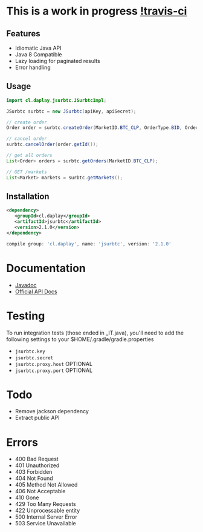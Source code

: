 # This is a work in progress [!travis-ci](https://travis-ci.org/daplay/jsurbtc.svg?branch=master)

## Features

- Idiomatic Java API
- Java 8 Compatible
- Lazy loading for paginated results
- Error handling

## Usage

```java
import cl.daplay.jsurbtc.JSurbtcImpl;

JSurbtc surbtc = new JSurbtc(apiKey, apiSecret);

// create order
Order order = surbtc.createOrder(MarketID.BTC_CLP, OrderType.BID, OrderPriceType.LIMIT, BigDecimal.ONE, BigDecimal.ONE);

// cancel order
surbtc.cancelOrder(order.getId());

// get all orders
List<Order> orders = surbtc.getOrders(MarketID.BTC_CLP);

// GET /markets
List<Market> markets = surbtc.getMarkets();
```

## Installation

```xml
<dependency>
   <groupId>cl.daplay</groupId>
   <artifactId>jsurbtc</artifactId>
   <version>2.1.0</version>
</dependency>
```

```groovy
compile group: 'cl.daplay', name: 'jsurbtc', version: '2.1.0'
```
   
# Documentation

- [Javadoc](http://docs.daplay.cl/jsurbtc/cl/daplay/jsurbtc/JSurbtc.html)
- [Official API Docs](http://api.surbtc.com/)

# Testing

To run integration tests (those ended in _IT.java), you'll need to add the following settings to your $HOME/.gradle/gradle.properties

- `jsurbtc.key`
- `jsurbtc.secret`
- `jsurbtc.proxy.host` OPTIONAL
- `jsurbtc.proxy.port` OPTIONAL

# Todo

- Remove jackson dependency 
- Extract public API

# Errors

- 400 Bad Request
- 401 Unauthorized
- 403 Forbidden
- 404 Not Found
- 405 Method Not Allowed
- 406 Not Acceptable
- 410 Gone
- 429 Too Many Requests
- 422 Unprocessable entity
- 500 Internal Server Error
- 503 Service Unavailable

